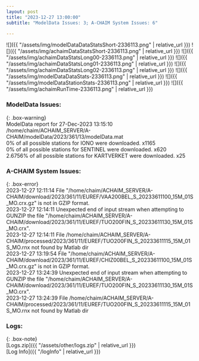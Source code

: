 ```yaml
---
layout: post
title: "2023-12-27 13:00:00"
subtitle: "ModelData Issues: 3; A-CHAIM System Issues: 6"

---
```


![]({{ "/assets/img/modelDataDataStatsShort-2336113.png" | relative_url }})
![]({{ "/assets/img/achaimDataStatsShort-2336113.png" | relative_url }})
![]({{ "/assets/img/achaimDataStatsLong00-2336113.png" | relative_url }})
![]({{ "/assets/img/achaimDataStatsLong01-2336113.png" | relative_url }})
![]({{ "/assets/img/achaimDataStatsLong02-2336113.png" | relative_url }})
![]({{ "/assets/img/modelDataDataStats-2336113.png" | relative_url }})
![]({{ "/assets/img/modelDataStationStats-2336113.png" | relative_url }})
![]({{ "/assets/img/achaimRunTime-2336113.png" | relative_url }})


### ModelData Issues:  
  
{: .box-warning}  
 ModelData report for 27-Dec-2023 13:15:10   
 /home/chaim/ACHAIM_SERVER/A-CHAIM/modelData/2023/361/13/modelData.mat   
 0% of all possible stations for IONO were downloaded. x1165   
 0% of all possible stations for SENTINEL were downloaded. x620   
 2.6756% of all possible stations for KARTVERKET were downloaded. x25   
  
### A-CHAIM System Issues:  
  
{: .box-error}  
2023-12-27 12:11:14 File "/home/chaim/ACHAIM_SERVER/A-CHAIM/download/2023/361/11/EUREF/VAA200BEL_S_20233611100_15M_01S_MO.crx.gz" is not in GZIP format.  
2023-12-27 12:14:11 Unexpected end of input stream when attempting to GUNZIP the file "/home/chaim/ACHAIM_SERVER/A-CHAIM/download/2023/361/11/EUREF/TUO200FIN_S_20233611130_15M_01S_MO.crx".  
2023-12-27 12:14:11 File /home/chaim/ACHAIM_SERVER/A-CHAIM/processed/2023/361/11/EUREF/TUO200FIN_S_20233611115_15M_01S_MO.rnx not found by Matlab dir  
2023-12-27 13:19:54 File "/home/chaim/ACHAIM_SERVER/A-CHAIM/download/2023/361/11/EUREF/CHIZ00BEL_S_20233611100_15M_01S_MO.crx.gz" is not in GZIP format.  
2023-12-27 13:24:39 Unexpected end of input stream when attempting to GUNZIP the file "/home/chaim/ACHAIM_SERVER/A-CHAIM/download/2023/361/11/EUREF/TUO200FIN_S_20233611130_15M_01S_MO.crx".  
2023-12-27 13:24:39 File /home/chaim/ACHAIM_SERVER/A-CHAIM/processed/2023/361/11/EUREF/TUO200FIN_S_20233611115_15M_01S_MO.rnx not found by Matlab dir  

### Logs:  
  
{: .box-note}  
[Logs.zip]({{ "/assets/other/logs.zip" | relative_url }})  
[Log Info]({{ "/logInfo" | relative_url }})  
